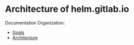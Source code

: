 # Architecture of helm.gitlab.io

Documentation Organization:

- [Goals](goals.md)
- [Architecture](architecture.md)
